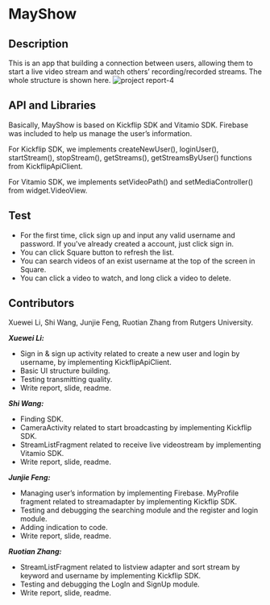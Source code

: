 # MayShow
## Description
This is an app that building a connection between users, allowing them to start a live video stream and watch others’ recording/recorded streams. The whole structure is shown here.
![project report-4](https://user-images.githubusercontent.com/22084018/32587827-adf55594-c4d8-11e7-929a-10370c2cfd88.jpg)


## API and Libraries
Basically, MayShow is based on Kickflip SDK and Vitamio SDK. Firebase was included to help us manage the user’s information.

For Kickflip SDK, we implements createNewUser(), loginUser(), startStream(), stopStream(), getStreams(), getStreamsByUser() functions from KickflipApiClient.

For Vitamio SDK, we implements setVideoPath() and setMediaController() from widget.VideoView.

## Test
  * For the first time, click sign up and input any valid username and password. If you've already created a account, just click sign in.
  * You can click Square button to refresh the list.
  * You can search videos of an exist username at the top of the screen in Square.
  * You can click a video to watch, and long click a video to delete.

## Contributors
Xuewei Li, Shi Wang, Junjie Feng, Ruotian Zhang from Rutgers University.

_**Xuewei Li:**_ 
  * Sign in & sign up activity related to create a new user and login by username, by implementing KickflipApiClient. 
  * Basic UI structure building.
  * Testing transmitting quality.
  * Write report, slide, readme.

_**Shi Wang:**_
  * Finding SDK.
  * CameraActivity related to start broadcasting by implementing Kickflip SDK.
  * StreamListFragment related to receive live videostream by implementing Vitamio SDK.
  * Write report, slide, readme.

_**Junjie Feng:**_
  * Managing user’s information by implementing Firebase. MyProfile fragment related to streamadapter by implementing Kickflip SDK. 
  * Testing and debugging the searching module and the register and login module.
  * Adding indication to code.
  * Write report, slide, readme.

_**Ruotian Zhang:**_
  * StreamListFragment related to listview adapter and sort stream by keyword and username by implementing Kickflip SDK.
  * Testing and debugging the LogIn and SignUp module. 
  * Write report, slide, readme.


